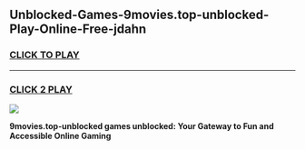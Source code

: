 
## Unblocked-Games-9movies.top-unblocked-Play-Online-Free-jdahn
<h3>
<a href="https://premium76.site?title=9movies.top-unblocked&ref=26A">CLICK TO PLAY</a></h3>
<hr>

<h3>
<a href="https://premium76.site?title=9movies.top-unblocked&ref=26A">CLICK 2 PLAY</a>
  
</h3>

<a href="https://premium76.site?title=9movies.top-unblocked&ref=26A"><img src="https://clearcache.store/games.png"></a>


**9movies.top-unblocked games unblocked: Your Gateway to Fun and Accessible Online Gaming**
